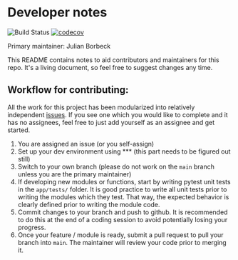 # Developer notes

![Build Status](https://github.com/Bioinformatics-Research-Network/Skill-cert-bot/workflows/tests/badge.svg) [![codecov](https://codecov.io/gh/Bioinformatics-Research-Network/Skill-cert-bot/branch/main/graph/badge.svg?token=MD2VSBJ141)](https://codecov.io/gh/Bioinformatics-Research-Network/Skill-cert-bot)

Primary maintainer: Julian Borbeck

This README contains notes to aid contributors and maintainers for this repo. It's a living document, so feel free to suggest changes any time. 

## Workflow for contributing:

All the work for this project has been modularized into relatively independent [issues](https://github.com/Bioinformatics-Research-Network/Skill-cert-bot/issues). If you see one which you would like to complete and it has no assignees, feel free to just add yourself as an assignee and get started. 

1. You are assigned an issue (or you self-assign)
2. Set up your dev environment using *** (this part needs to be figured out still)
3. Switch to your own branch (please do not work on the `main` branch unless you are the primary maintainer)
4. If developing new modules or functions, start by writing pytest unit tests in the `app/tests/` folder. It is good practice to write all unit tests prior to writing the modules which they test. That way, the expected behavior is clearly defined prior to writing the module code. 
5. Commit changes to your branch and push to github. It is recommended to do this at the end of a coding session to avoid potentially losing your progress.
6. Once your feature / module is ready, submit a pull request to pull your branch into `main`. The maintainer will review your code prior to merging it. 

